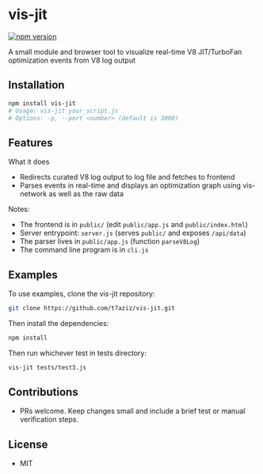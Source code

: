 # vis-jit
[![npm version](https://badge.fury.io/js/vis-jit.svg)](https://www.npmjs.com/package/vis-jit)

A small module and browser tool to visualize real-time V8 JIT/TurboFan optimization events from V8 log output

## Installation
```bash
npm install vis-jit
# Usage: vis-jit your_script.js
# Options: -p, --port <number> (default is 3000)
```

## Features
What it does
- Redirects curated V8 log output to log file and fetches to frontend
- Parses events in real-time and displays an optimization graph using vis-network as well as the raw data

Notes:
- The frontend is in `public/` (edit `public/app.js` and `public/index.html`)
- Server entrypoint: `server.js` (serves `public/` and exposes `/api/data`)
- The parser lives in `public/app.js` (function `parseV8Log`)
- The command line program is in `cli.js`

## Examples
To use examples, clone the vis-jit repository:
```bash
git clone https://github.com/t7aziz/vis-jit.git
```
Then install the dependencies:
```bash
npm install
```
Then run whichever test in tests directory:
```bash
vis-jit tests/test3.js
```

## Contributions
- PRs welcome. Keep changes small and include a brief test or manual verification steps.

## License
- MIT

